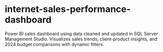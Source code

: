 # internet-sales-performance-dashboard
Power BI sales dashboard using data cleaned and updated in SQL Server Management Studio. Visualizes sales trends, client-product insights, and 2024 budget comparisons with dynamic filters.
